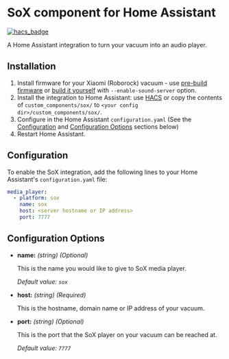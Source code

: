 # SoX component for Home Assistant

[![hacs_badge](https://img.shields.io/badge/HACS-Default-orange.svg)](https://github.com/custom-components/hacs)

A Home Assistant integration to turn your vacuum into an audio player.

## Installation

1. Install firmware for your Xiaomi (Roborock) vacuum - use [pre-build firmware](https://github.com/zvldz/vacuum#already-build-firmware) or [build it yourself](https://github.com/zvldz/vacuum) with `--enable-sound-server` option.
2. Install the integration to Home Assistant: use [HACS](https://hacs.xyz/) or copy the contents of `custom_components/sox/` to `<your config dir>/custom_components/sox/`.
3. Configure in the Home Assistant `configuration.yaml` (See the [Configuration](#configuration) and [Configuration Options](#configuration-options) sections below)
4. Restart Home Assistant.

## <a name="configuration"></a> Configuration

To enable the SoX integration, add the following lines to your Home Assistant's `configuration.yaml` file:

```yaml
media_player:
  - platform: sox
    name: sox
    host: <server hostname or IP address>
    port: 7777
```

## <a name="configuration-options"></a> Configuration Options

- **name:** *(string) (Optional)*

  This is the name you would like to give to SoX media player.
  
    *Default value: `sox`*

- **host:** *(string) (Required)*

  This is the hostname, domain name or IP address of your vacuum.

- **port:** *(string) (Optional)*

  This is the port that the SoX player on your vacuum can be reached at.

    *Default value: `7777`*
